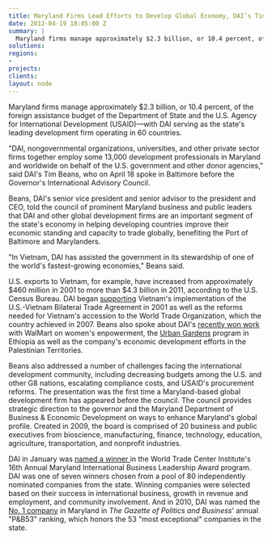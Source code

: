 ```yaml
---
title: Maryland Firms Lead Efforts to Develop Global Economy, DAI’s Tim Beans Tells Governor’s International Council
date: 2012-04-19 18:05:00 Z
summary: |
  Maryland firms manage approximately $2.3 billion, or 10.4 percent, of the foreign assistance budget of the Department of State and the U.S. Agency for International Development (USAID)—with DAI serving as the state's leading development firm operating in 60 countries.
solutions:
regions:
-
projects:
clients:
layout: node
---
```

Maryland firms manage approximately $2.3 billion, or 10.4 percent, of the foreign assistance budget of the Department of State and the U.S. Agency for International Development (USAID)—with DAI serving as the state's leading development firm operating in 60 countries.

"DAI, nongovernmental organizations, universities, and other private sector firms together employ some 13,000 development professionals in Maryland and worldwide on behalf of the U.S. government and other donor agencies," said DAI's Tim Beans, who on April 18 spoke in Baltimore before the Governor's International Advisory Council.

Beans, DAI's senior vice president and senior advisor to the president and CEO, told the council of prominent Maryland business and public leaders that DAI and other global development firms are an important segment of the state's economy in helping developing countries improve their economic standing and capacity to trade globally, benefiting the Port of Baltimore and Marylanders.

"In Vietnam, DAI has assisted the government in its stewardship of one of the world's fastest-growing economies," Beans said.

U.S. exports to Vietnam, for example, have increased from approximately $460 million in 2001 to more than $4.3 billion in 2011, according to the U.S. Census Bureau. DAI began [supporting][1] Vietnam's implementation of the U.S.-Vietnam Bilateral Trade Agreement in 2001 as well as the reforms needed for Vietnam's accession to the World Trade Organization, which the country achieved in 2007. Beans also spoke about DAI's [recently won work][2] with WalMart on women's enpowerment, the [Urban Gardens][3] program in Ethiopia as well as the company's economic development efforts in the Palestinian Territories.

Beans also addressed a number of challenges facing the international development community, including decreasing budgets among the U.S. and other G8 nations, escalating compliance costs, and USAID's procurement reforms. The presentation was the first time a Maryland-based global development firm has appeared before the council. The council provides strategic direction to the governor and the Maryland Department of Business & Economic Development on ways to enhance Maryland's global profile. Created in 2009, the board is comprised of 20 business and public executives from bioscience, manufacturing, finance, technology, education, agriculture, transportation, and nonprofit industries.

DAI in January was [named a winner ][5]in the World Trade Center Institute's 16th Annual Maryland International Business Leadership Award program. DAI was one of seven winners chosen from a pool of 80 independently nominated companies from the state. Winning companies were selected based on their success in international business, growth in revenue and employment, and community involvement. And in 2010, DAI was named the [No. 1 company][6] in Maryland in _The Gazette of Politics and_ _Business_' annual "P&B53" ranking, which honors the 53 "most exceptional" companies in the state.

[1]: /our-work/projects/vietnam-support-trade-acceleration-project-star-i-ii-plus
[2]: /news/dai-tapped-help-evaluate-walmart-women-initiative
[3]: /our-work/projects/ethiopia-urban-gardens-program-hiv-affected-women-and-children-ugp
[5]: /news/dai-wins-international-business-leadership-award-world-trade-center-institute
[6]: /news/dai-named-most-exceptional-company-maryland
